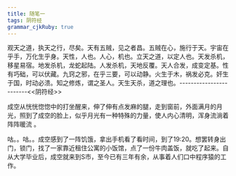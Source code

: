 ```yaml
---
title: 随笔一
tags: 阴符经
grammar_cjkRuby: true
---
```

观天之道，执天之行，尽矣。天有五贼，见之者昌。五贼在心，施行于天。宇宙在乎手，万化生乎身。天性，人也。人心，机也。立天之道，以定人也。天发杀机，
移星易宿。地发杀机，龙蛇起陆。人发杀机，天地反覆。天人合发，成变定基。性有巧础，可以伏藏。九窍之邪，在乎三要，可以动静。火生于木，祸发必克。奸生
于国，时动必溃。知之修炼，谓之圣人。天生天杀，道之理也。------------------------<<阴符经>>

成空从恍恍惚惚中的打坐醒来，伸了伸有点发麻的腿，走到窗前，外面满月的月光，照到了成空的脸上，似乎月光有一种特殊的力量，使人内心清明，浑身流淌着阵阵暖流
。

咕。。咕。。成空感到了一阵饥饿，拿出手机看了看时间，到了19:20。想罢转身出门，锁门，找了一家靠近租住公寓的小饭馆，点了一份牛肉盖饭，就吃了起来。自从大学毕业后，成空就来到S市，至今已有三年有余，从事着人们口中程序猿的工作。
